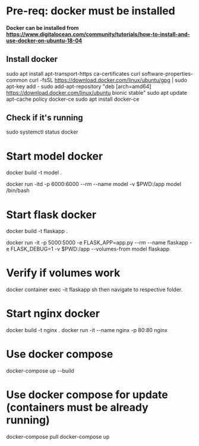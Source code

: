 # Pre-req: docker must be installed
#### Docker can be installed from https://www.digitalocean.com/community/tutorials/how-to-install-and-use-docker-on-ubuntu-18-04

## Install docker
sudo apt install apt-transport-https ca-certificates curl software-properties-common
curl -fsSL https://download.docker.com/linux/ubuntu/gpg | sudo apt-key add -
sudo add-apt-repository "deb [arch=amd64] https://download.docker.com/linux/ubuntu bionic stable"
sudo apt update
apt-cache policy docker-ce
sudo apt install docker-ce

## Check if it's running
sudo systemctl status docker

# Start model docker
docker build -t model .

docker run -itd -p 6000:6000 --rm --name model -v $PWD:/app model /bin/bash

# Start flask docker
docker build -t flaskapp .

docker run -it -p 5000:5000 -e FLASK_APP=app.py --rm --name flaskapp -e FLASK_DEBUG=1 -v $PWD:/app --volumes-from model flaskapp

# Verify if volumes work
docker container exec -it flaskapp sh
then navigate to respective folder.

# Start nginx docker
docker build -t nginx .
docker run -it --name nginx -p 80:80 nginx

# Use docker compose
docker-compose up --build

# Use docker compose for update (containers must be already running)
docker-compose pull
docker-compose up
